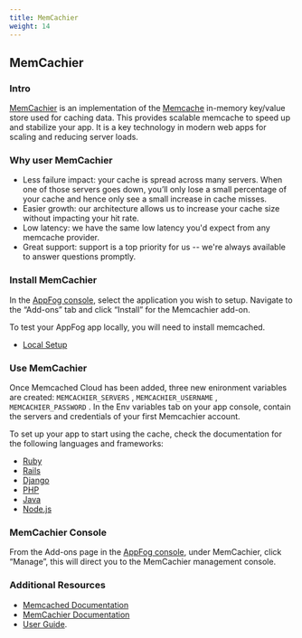 ```yaml
---
title: MemCachier
weight: 14
---
```


## MemCachier

### Intro

[MemCachier](http://www.memcachier.com/) is an implementation of the [Memcache](http://memcached.org/) in-memory key/value store used for caching data. This provides scalable memcache to speed up and stabilize your app.
It is a key technology in modern web apps for scaling and reducing server loads.

### Why user MemCachier

* Less failure impact: your cache is spread across many servers. When one of those servers goes down, you’ll only lose a small percentage of your cache and hence only see a small increase in cache misses.
* Easier growth: our architecture allows us to increase your cache size without impacting your hit rate.
* Low latency: we have the same low latency you'd expect from any memcache provider.
* Great support: support is a top priority for us -- we're always available to answer questions promptly.

### Install MemCachier

In the [AppFog console](https://console.appfog.com/), select the application you wish to setup.
Navigate to the “Add-ons” tab and click “Install” for the Memcachier add-on.

To test your AppFog app locally, you will need to install memcached.
* [Local Setup](https://www.memcachier.com/documentation/memcache-user-guide/#local)

### Use MemCachier

Once Memcached Cloud has been added, three new enironment variables are created: `MEMCACHIER_SERVERS` , `MEMCACHIER_USERNAME` , `MEMCACHIER_PASSWORD` . In the Env variables tab on your app console, contain the servers and credentials of your first Memcachier account.

To set up your app to start using the cache, check the documentation for the following languages and frameworks: 

* [Ruby](https://www.memcachier.com/documentation/memcache-user-guide/#ruby)
* [Rails](https://www.memcachier.com/documentation/memcache-user-guide/#rails3)
* [Django](https://www.memcachier.com/documentation/memcache-user-guide/#django)
* [PHP](https://www.memcachier.com/documentation/memcache-user-guide/#php)
* [Java](https://www.memcachier.com/documentation/memcache-user-guide/#java)
* [Node.js](https://www.memcachier.com/documentation/memcache-user-guide/#node.js)

### MemCachier Console

From the Add-ons page in the [AppFog console](https://console.appfog.com/), under MemCachier, click “Manage”, this will direct you to the MemCachier management console.

### Additional Resources

* [Memcached Documentation](http://code.google.com/p/memcached/wiki/NewStart)
* [MemCachier Documentation](https://www.memcachier.com/documentation)
* [User Guide](http://www.memcachier.com/documentation/memcache-user-guide/).

